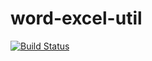 word-excel-util
===============
[![Build Status](https://travis-ci.org/gyk001/word-excel-util.svg?branch=master)](https://travis-ci.org/gyk001/word-excel-util)
